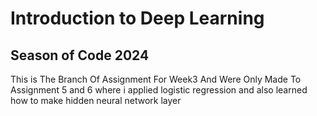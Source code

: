 # Introduction to Deep Learning

## Season of Code 2024
This is The Branch Of Assignment For Week3 And Were Only Made To Assignment 5 and 6 where i applied logistic regression and also learned how to make hidden neural network layer 
